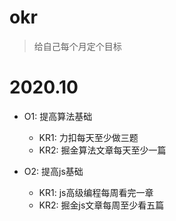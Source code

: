 # okr

>给自己每个月定个目标

# 2020.10

- O1: 提高算法基础

  - KR1: 力扣每天至少做三题
  - KR2: 掘金算法文章每天至少一篇


- O2: 提高js基础

   - KR1: js高级编程每周看完一章
   - KR2: 掘金js文章每周至少看五篇